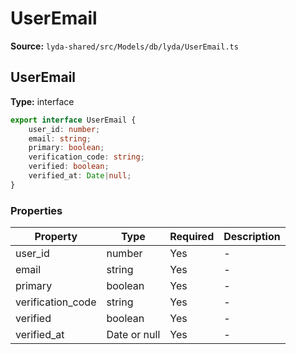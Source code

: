 # UserEmail

**Source:** `lyda-shared/src/Models/db/lyda/UserEmail.ts`

## UserEmail

**Type:** interface

```typescript
export interface UserEmail {
    user_id: number;
    email: string;
    primary: boolean;
    verification_code: string;
    verified: boolean;
    verified_at: Date|null;
}
```

### Properties

| Property | Type | Required | Description |
|----------|------|----------|-------------|
| user_id | number | Yes | - |
| email | string | Yes | - |
| primary | boolean | Yes | - |
| verification_code | string | Yes | - |
| verified | boolean | Yes | - |
| verified_at | D​a​t​e or null | Yes | - |

